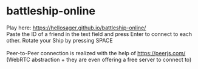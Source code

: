 # battleship-online

Play here: https://hellosager.github.io/battleship-online/
<br>
Paste the ID of a friend in the text field and press Enter to connect to each other. Rotate your Ship by pressing SPACE
<br><br>
Peer-to-Peer connection is realized with the help of https://peerjs.com/ (WebRTC abstraction + they are even offering a free server to connect to)
